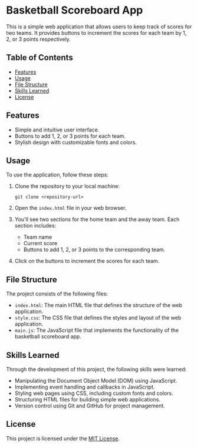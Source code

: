 # Basketball Scoreboard App

This is a simple web application that allows users to keep track of scores for two teams. It provides buttons to increment the scores for each team by 1, 2, or 3 points respectively.

## Table of Contents

- [Features](#features)
- [Usage](#usage)
- [File Structure](#file-structure)
- [Skills Learned](#skills-learned)
- [License](#license)

## Features

- Simple and intuitive user interface.
- Buttons to add 1, 2, or 3 points for each team.
- Stylish design with customizable fonts and colors.

## Usage

To use the application, follow these steps:

1. Clone the repository to your local machine:

    ```
    git clone <repository-url>
    ```

2. Open the `index.html` file in your web browser.

3. You'll see two sections for the home team and the away team. Each section includes:
   - Team name
   - Current score
   - Buttons to add 1, 2, or 3 points to the corresponding team.

4. Click on the buttons to increment the scores for each team.

## File Structure

The project consists of the following files:

- `index.html`: The main HTML file that defines the structure of the web application.
- `style.css`: The CSS file that defines the styles and layout of the web application.
- `main.js`: The JavaScript file that implements the functionality of the basketball scoreboard app.

## Skills Learned

Through the development of this project, the following skills were learned:

- Manipulating the Document Object Model (DOM) using JavaScript.
- Implementing event handling and callbacks in JavaScript.
- Styling web pages using CSS, including custom fonts and colors.
- Structuring HTML files for building simple web applications.
- Version control using Git and GitHub for project management.

## License

This project is licensed under the [MIT License](LICENSE).
